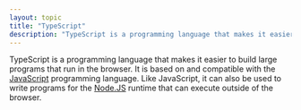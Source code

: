 ```yaml
---
layout: topic
title: "TypeScript"
description: "TypeScript is a programming language that makes it easier to build large programs that run in the browser."
---
```


TypeScript is a programming language that makes it easier to build large programs that run in the browser. It is based on and compatible with the [JavaScript](javascript) programming language. Like JavaScript, it can also be used to write programs for the [Node.JS](nodejs) runtime that can execute outside of the browser.
